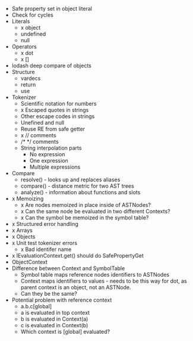 * Safe property set in object literal
* Check for cycles
* Literals
  * x object
  * undefined
  * null
* Operators
  * x dot
  * x []
* lodash deep compare of objects
* Structure
  * vardecs
  * return
  * use
* Tokenizer
  * Scientific notation for numbers
  * x Escaped quotes in strings
  * Other escape codes in strings
  * Unefined and null
  * Reuse RE from safe getter
  * x // comments
  * /* */ comments
  * String interpolation parts
    * No expression
    * One expression
    * Multiple expressions
* Compare
  * resolve() - looks up and replaces aliases
  * compare() - distance metric for two AST trees
  * analyze() - information about functions and slots
* x Memoizing
  * x Are nodes memoized in place inside of ASTNodes?
  * x Can the same node be evaluated in two different Contexts?
  * x Can the symbol be memoized in the symbol table?
* x Structured error handling
* x Arrays
* x Objects
* x Unit test tokenizer errors
  * x Bad identifer name
* x IEvaluationContext.get() should do SafePropertyGet
* ObjectContext
* Difference between Context and SymbolTable
  * Symbol table maps reference nodes identifiers to ASTNodes
  * Context maps identifiers to values - needs to be this way for dot, as parent context is an object, not an ASTNode.
  * Can they be the same?
* Potential problem with reference context
  * a.b.c\[global]
  * a is evaluated in top context
  * b is evaluated in Context(a)
  * c is evaluated in Context(b)
  * Which context is \[global] evaluated?